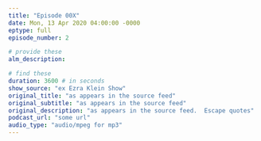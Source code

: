 ```yaml
---
title: "Episode 00X"
date: Mon, 13 Apr 2020 04:00:00 -0000
eptype: full
episode_number: 2

# provide these
alm_description: 

# find these
duration: 3600 # in seconds
show_source: "ex Ezra Klein Show"
original_title: "as appears in the source feed"
original_subtitle: "as appears in the source feed"
original_description: "as appears in the source feed.  Escape quotes"
podcast_url: "some url"
audio_type: "audio/mpeg for mp3"
---
```


